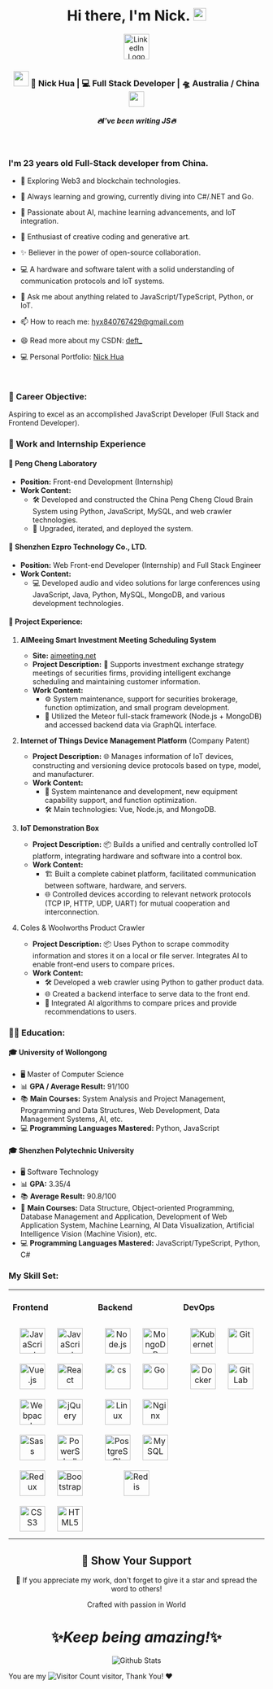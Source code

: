 <div align="center">
   <h1>Hi there, I'm Nick.</a> <img src="https://media.giphy.com/media/hvRJCLFzcasrR4ia7z/giphy.gif" width="25px"> </h1>
</div>

<p align='center'>
<a href='https://www.linkedin.com/in/nick-hua-6b2815284/'>
  <img src="https://upload.wikimedia.org/wikipedia/commons/c/ca/LinkedIn_logo_initials.png" alt="LinkedIn Logo" style="width:50px;height:auto;">
 </a>
 </p>


<div align="center">
<h3><img src="https://media.giphy.com/media/WUlplcMpOCEmTGBtBW/giphy.gif" width="30"> 🙎 Nick Hua | 💻 Full Stack Developer | 🛸 Australia / China <img src="https://media.giphy.com/media/WUlplcMpOCEmTGBtBW/giphy.gif" width="30"></h3>
</div>

 
 <h5 align="center">
   <i>🔥I've been writing JS🔥</i>
  </h5>
 
 
<br />

<p align="center">
  <h3> I'm 23 years old Full-Stack developer from China.</h3>
</p>

- 🚀 Exploring Web3 and blockchain technologies.

- 🌱 Always learning and growing, currently diving into C#/.NET and Go.

- 🧠 Passionate about AI, machine learning advancements, and IoT integration.

- 🎨 Enthusiast of creative coding and generative art.

- ✨ Believer in the power of open-source collaboration.

- 💻 A hardware and software talent with a solid understanding of communication protocols and IoT systems.

- 💬 Ask me about anything related to JavaScript/TypeScript, Python, or IoT.

- 📫 How to reach me: hyx840767429@gmail.com

- 😄 Read more about my CSDN: [deft_](https://blog.csdn.net/deft_)

- 💻 Personal Portfolio: [Nick Hua](https://www.nickhua.tech/) 

<br />

### 🎯 Career Objective:

Aspiring to excel as an accomplished JavaScript Developer (Full Stack and Frontend Developer).

### 💼 Work and Internship Experience

#### 🏢 Peng Cheng Laboratory
- **Position:** Front-end Development (Internship) 
- **Work Content:**
  - 🛠️ Developed and constructed the China Peng Cheng Cloud Brain System using Python, JavaScript, MySQL, and web crawler technologies.
  - 🔧 Upgraded, iterated, and deployed the system.

#### 🏢 Shenzhen Ezpro Technology Co., LTD.
- **Position:** Web Front-end Developer (Internship) and Full Stack Engineer
- **Work Content:**
  - 💻 Developed audio and video solutions for large conferences using JavaScript, Java, Python, MySQL, MongoDB, and various development technologies.

#### 📌 Project Experience:

1. **AIMeeing Smart Investment Meeting Scheduling System**
   - **Site:** [aimeeting.net](https://aimeeting.net)
   - **Project Description:** 📅 Supports investment exchange strategy meetings of securities firms, providing intelligent exchange scheduling and maintaining customer information.
   - **Work Content:**
     - ⚙️ System maintenance, support for securities brokerage, function optimization, and small program development.
     - 🔗 Utilized the Meteor full-stack framework (Node.js + MongoDB) and accessed backend data via GraphQL interface.

2. **Internet of Things Device Management Platform** (Company Patent)
   - **Project Description:** 🌐 Manages information of IoT devices, constructing and versioning device protocols based on type, model, and manufacturer.
   - **Work Content:**
     - 🔧 System maintenance and development, new equipment capability support, and function optimization.
     - 🛠️ Main technologies: Vue, Node.js, and MongoDB.

3. **IoT Demonstration Box**
   - **Project Description:** 📦 Builds a unified and centrally controlled IoT platform, integrating hardware and software into a control box.
   - **Work Content:**
     - 🏗️ Built a complete cabinet platform, facilitated communication between software, hardware, and servers.
     - 🌐 Controlled devices according to relevant network protocols (TCP IP, HTTP, UDP, UART) for mutual cooperation and interconnection.

4. Coles & Woolworths Product Crawler
   - **Project Description:** 📦 Uses Python to scrape commodity information and stores it on a local or file server. Integrates AI to enable front-end users to compare prices.
   - **Work Content:**
     - 🛠️ Developed a web crawler using Python to gather product data.
     - 🌐 Created a backend interface to serve data to the front end.
     - 🤖 Integrated AI algorithms to compare prices and provide recommendations to users.


### 🧑‍🎓 Education:

#### 🎓 University of Wollongong
- 🖥️ Master of Computer Science
- 📊 **GPA / Average Result:** 91/100
- 📚 **Main Courses:** System Analysis and Project Management, Programming and Data Structures, Web Development, Data Management Systems, AI, etc.
- 💻 **Programming Languages Mastered:** Python, JavaScript

#### 🎓 Shenzhen Polytechnic University
- 🖥️ Software Technology
- 📊 **GPA:** 3.35/4
- 📚 **Average Result:** 90.8/100
- 📘 **Main Courses:** Data Structure, Object-oriented Programming, Database Management and Application, Development of Web Application System, Machine Learning, AI Data Visualization, Artificial Intelligence Vision (Machine Vision), etc.
- 💻 **Programming Languages Mastered:** JavaScript/TypeScript, Python, C#


### My Skill Set:
<table><tr><td valign="top" width="33%">



#### Frontend
<div align="center">
<img style="margin: 10px" src="https://profilinator.rishav.dev/skills-assets/javascript-original.svg" alt="JavaScript" height="50" />
<img style="margin: 10px" src="https://profilinator.rishav.dev/skills-assets/typescript-original.svg" alt="JavaScript" height="50" />
<img style="margin: 10px" src="https://profilinator.rishav.dev/skills-assets/vuejs-original-wordmark.svg" alt="Vue.js" height="50" />
<img style="margin: 10px" src="https://profilinator.rishav.dev/skills-assets/react-original-wordmark.svg" alt="React" height="50" />
<img style="margin: 10px" src="https://profilinator.rishav.dev/skills-assets/webpack-original.svg" alt="Webpack" height="50" />
<img style="margin: 10px" src="https://profilinator.rishav.dev/skills-assets/jquery.png" alt="jQuery" height="50" />
<img style="margin: 10px" src="https://profilinator.rishav.dev/skills-assets/sass-original.svg" alt="Sass" height="50" />
<img style="margin: 10px" src="https://profilinator.rishav.dev/skills-assets/powershell.png" alt="PowerShell" height="50" />
<img style="margin: 10px" src="https://profilinator.rishav.dev/skills-assets/redux-original.svg" alt="Redux" height="50" />
<img style="margin: 10px" src="https://profilinator.rishav.dev/skills-assets/bootstrap-plain.svg" alt="Bootstrap" height="50" />
<img style="margin: 10px" src="https://profilinator.rishav.dev/skills-assets/css3-original-wordmark.svg" alt="CSS3" height="50" />
<img style="margin: 10px" src="https://profilinator.rishav.dev/skills-assets/html5-original-wordmark.svg" alt="HTML5" height="50" />
</div>

</td>
<td valign="top" width="33%">

#### Backend
<div align="center">
<img style="margin: 10px" src="https://profilinator.rishav.dev/skills-assets/nodejs-original-wordmark.svg" alt="Node.js" height="50" />
<img style="margin: 10px" src="https://profilinator.rishav.dev/skills-assets/mongodb-original-wordmark.svg" alt="MongoDB" height="50" />
<img style="margin: 10px" src="https://skillicons.dev/icons?i=cs" alt="cs" height="50"/>
<img style="margin: 10px" src="https://profilinator.rishav.dev/skills-assets/go-original.svg" alt="Go" height="50" />
<img style="margin: 10px" src="https://profilinator.rishav.dev/skills-assets/linux-original.svg" alt="Linux" height="50" />
<img style="margin: 10px" src="https://profilinator.rishav.dev/skills-assets/nginx-original.svg" alt="Nginx" height="50" />
<img style="margin: 10px" src="https://profilinator.rishav.dev/skills-assets/postgresql-original-wordmark.svg" alt="PostgreSQL" height="50" />
<img style="margin: 10px" src="https://profilinator.rishav.dev/skills-assets/mysql-original-wordmark.svg" alt="MySQL" height="50" />
<img style="margin: 10px" src="https://profilinator.rishav.dev/skills-assets/redis-original-wordmark.svg" alt="Redis" height="50" />
</div>

</td>
<td valign="top" width="33%">

#### DevOps
<div align="center">
<img style="margin: 10px" src="https://profilinator.rishav.dev/skills-assets/kubernetes-icon.svg" alt="Kubernetes" height="50" />
<img style="margin: 10px" src="https://profilinator.rishav.dev/skills-assets/git-scm-icon.svg" alt="Git" height="50" />
<img style="margin: 10px" src="https://profilinator.rishav.dev/skills-assets/docker-original-wordmark.svg" alt="Docker" height="50" />
<img style="margin: 10px" src="https://profilinator.rishav.dev/skills-assets/gitlab.svg" alt="GitLab" height="50" />
</div>
</td>
</tr>
</table>

<!--
### - Blogs 🌱
-->
<!--
<p align="center">
  <a href="https://dev.to/hemant">
    <img src="https://raw.githubusercontent.com/8bithemant/8bithemant/master/svg/blogs/devto.svg"> 
  </a>
</p>
-->


<h2 align="center">🤝 Show Your Support</h2>

<p align="center">🌟 If you appreciate my work, don't forget to give it a star and spread the word to others!</p>

<p align="center">Crafted with passion in World</p>

<h1 align="center">✨<i>Keep being amazing!</i>✨</h1>

<p align="center">
        <img src="https://raw.githubusercontent.com/mayhemantt/mayhemantt/Update/svg/Bottom.svg" alt="Github Stats" />
</p>

<!--
![](https://github-readme-stats.vercel.app/api?username=hyxONick&show_icons=true&theme=transparent)
-->

You are my ![Visitor Count](https://profile-counter.glitch.me/hyxONick/count.svg) visitor, Thank You! ❤


